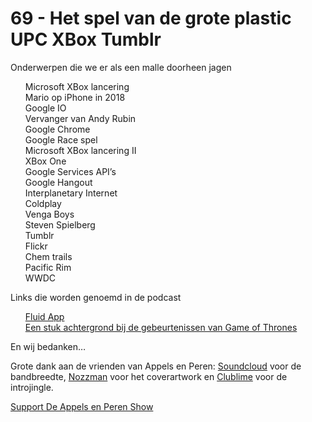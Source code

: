 # 69 - Het spel van de grote plastic UPC XBox Tumblr

<p>Onderwerpen die we er als een malle doorheen jagen</p>

<p><ul>Microsoft XBox lancering<br />
Mario op iPhone in 2018<br />
Google IO<br />
Vervanger van Andy Rubin<br />
Google Chrome<br />
Google Race spel<br />
Microsoft XBox lancering II<br />
XBox One<br />
Google Services API’s<br />
Google Hangout<br />
Interplanetary Internet<br />
Coldplay<br />
Venga Boys<br />
Steven Spielberg<br />
Tumblr<br />
Flickr<br />
Chem trails<br />
Pacific Rim<br />
WWDC<br />
</ul>Links die worden genoemd in de podcast</p>

<p><ul><a href="http://fluidapp.com/">Fluid App</a><br />
<a href="http://burrrst.nl/een-stuk-achtergrond-bij-de-gebeurtenissen-van-game-of-thrones/">Een stuk achtergrond bij de gebeurtenissen van Game of Thrones</a><br />
</ul>En wij bedanken…</p>

<p>Grote dank aan de vrienden van Appels en Peren: <a href="http://soundcloud.com/">Soundcloud</a> voor de bandbreedte, <a href="http://www.nozzman.com/">Nozzman</a> voor het coverartwork en <a href="http://twitter.com/#!/clublime">Clublime</a> voor de introjingle.</p><p><a href="https://www.patreon.com/appelsenperenshow" rel="payment">Support De Appels en Peren Show</a></p>
